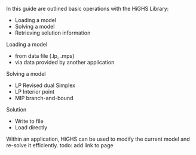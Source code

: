 In this guide are outlined basic operations with the HiGHS Library:
- Loading a model
- Solving a model
- Retrieving solution information

Loading a model
- from data file (.lp, .mps)
- via data provided by another application

Solving a model
- LP Revised dual Simplex 
- LP Interior point 
- MIP branch-and-bound 

Solution 
- Write to file 
- Load directly

Within an application, HiGHS can be used to modify the current model and re-solve it efficiently. todo: add link to page